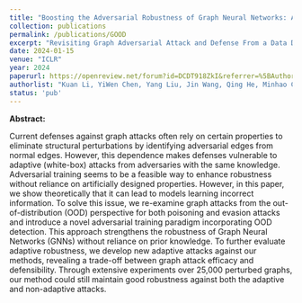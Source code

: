 ```yaml
---
title: "Boosting the Adversarial Robustness of Graph Neural Networks: An OOD Perspective"
collection: publications
permalink: /publications/GOOD
excerpt: "Revisiting Graph Adversarial Attack and Defense From a Data Distribution Perspective"
date: 2024-01-15
venue: "ICLR"
year: 2024
paperurl: https://openreview.net/forum?id=DCDT918ZkI&referrer=%5BAuthor%20Console%5D
authorlist: "Kuan Li, YiWen Chen, Yang Liu, Jin Wang, Qing He, Minhao Cheng, Xiang Ao"
status: 'pub'
---
```

**Abstract:**

Current defenses against graph attacks often rely on certain properties to eliminate structural perturbations by identifying adversarial edges from normal edges. However, this dependence makes defenses vulnerable to adaptive (white-box) attacks from adversaries with the same knowledge. Adversarial training seems to be a feasible way to enhance robustness without reliance on artificially designed properties. However, in this paper, we show theoretically that it can lead to models learning incorrect information. To solve this issue, we re-examine graph attacks from the out-of-distribution (OOD) perspective for both poisoning and evasion attacks and introduce a novel adversarial training paradigm incorporating OOD detection. This approach strengthens the robustness of Graph Neural Networks (GNNs) without reliance on prior knowledge. To further evaluate adaptive robustness, we develop new adaptive attacks against our methods, revealing a trade-off between graph attack efficacy and defensibility. Through extensive experiments over 25,000 perturbed graphs, our method could still maintain good robustness against both the adaptive and non-adaptive attacks.
